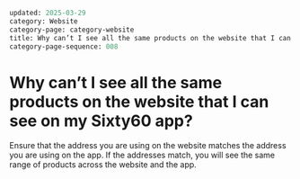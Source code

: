 ```meta
updated: 2025-03-29
category: Website
category-page: category-website
title: Why can’t I see all the same products on the website that I can see on my Sixty60 app?  
category-page-sequence: 008
```
# Why can’t I see all the same products on the website that I can see on my Sixty60 app?  

Ensure that the address you are using on the website matches the address you are using on the app. If the addresses match, you will see the same range of products across the website and the app.  